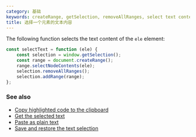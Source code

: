 ```yaml
---
category: 基础
keywords: createRange, getSelection, removeAllRanges, select text content, selectNodeContents
title: 选择一个元素的文本内容
---
```


The following function selects the text content of the `ele` element:

```js
const selectText = function (ele) {
    const selection = window.getSelection();
    const range = document.createRange();
    range.selectNodeContents(ele);
    selection.removeAllRanges();
    selection.addRange(range);
};
```

### See also

-   [Copy highlighted code to the clipboard](/copy-highlighted-code-to-the-clipboard)
-   [Get the selected text](/get-the-selected-text)
-   [Paste as plain text](/paste-as-plain-text)
-   [Save and restore the text selection](/save-and-restore-the-text-selection)
